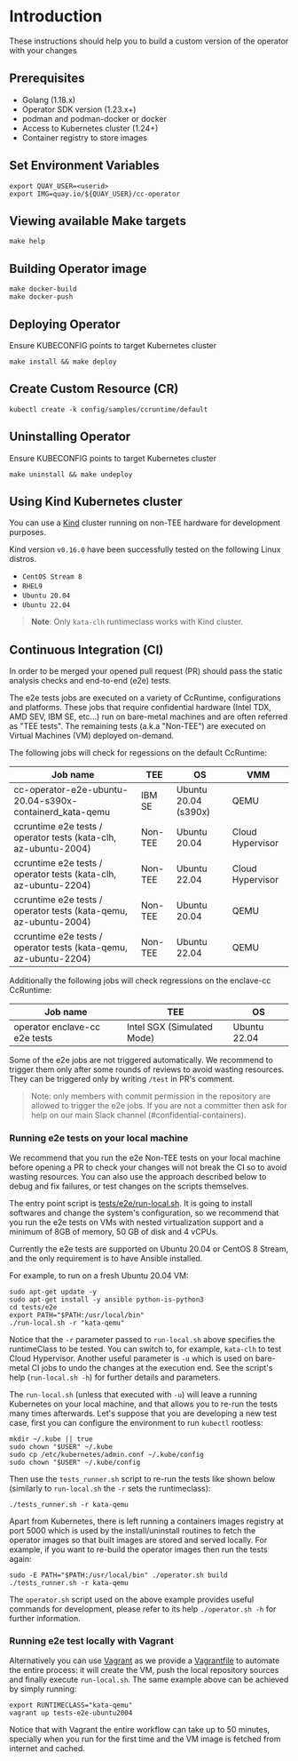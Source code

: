 # Introduction
These instructions should help you to build a custom version of the operator with your
changes

## Prerequisites
- Golang (1.18.x)
- Operator SDK version (1.23.x+)
- podman and podman-docker or docker
- Access to Kubernetes cluster (1.24+)
- Container registry to store images


## Set Environment Variables
```
export QUAY_USER=<userid>
export IMG=quay.io/${QUAY_USER}/cc-operator
```

## Viewing available Make targets
```
make help
```

## Building Operator image
```
make docker-build
make docker-push
```

## Deploying Operator

Ensure KUBECONFIG points to target Kubernetes cluster
```
make install && make deploy
```

## Create Custom Resource (CR)
```
kubectl create -k config/samples/ccruntime/default
```

## Uninstalling Operator

Ensure KUBECONFIG points to target Kubernetes cluster
```
make uninstall && make undeploy
```

## Using Kind Kubernetes cluster

You can use a [Kind](https://kind.sigs.k8s.io/docs/user/quick-start/) cluster running on non-TEE hardware 
for development purposes.

Kind version `v0.16.0` have been successfully tested on the following Linux distros.
- `CentOS Stream 8`
- `RHEL9`
- `Ubuntu 20.04`
- `Ubuntu 22.04`

>**Note**: Only `kata-clh` runtimeclass works with Kind cluster.

## Continuous Integration (CI)

In order to be merged your opened pull request (PR) should pass the static analysis checks and end-to-end (e2e) tests.

The e2e tests jobs are executed on a variety of CcRuntime, configurations and platforms. These jobs that require confidential hardware (Intel TDX, AMD SEV, IBM SE, etc...) run on bare-metal machines and are often referred as "TEE tests". The remaining tests (a.k.a "Non-TEE") are executed on Virtual Machines (VM) deployed on-demand.

The following jobs will check for regessions on the default CcRuntime:

|Job name | TEE | OS | VMM |
|---|---|---|---|
|cc-operator-e2e-ubuntu-20.04-s390x-containerd_kata-qemu | IBM SE | Ubuntu 20.04 (s390x) | QEMU |
|ccruntime e2e tests / operator tests (kata-clh, az-ubuntu-2004) | Non-TEE |  Ubuntu 20.04 | Cloud Hypervisor |
|ccruntime e2e tests / operator tests (kata-clh, az-ubuntu-2204) | Non-TEE |  Ubuntu 22.04 | Cloud Hypervisor |
|ccruntime e2e tests / operator tests (kata-qemu, az-ubuntu-2004) | Non-TEE |  Ubuntu 20.04 | QEMU |
|ccruntime e2e tests / operator tests (kata-qemu, az-ubuntu-2204) | Non-TEE |  Ubuntu 22.04 | QEMU |

Additionally the following jobs will check regressions on the enclave-cc CcRuntime:

| Job name | TEE | OS |
|---|---|---|
|operator enclave-cc e2e tests| Intel SGX (Simulated Mode) | Ubuntu 22.04 |

Some of the e2e jobs are not triggered automatically. We recommend to trigger them only after some rounds of reviews to avoid wasting resources. They can be triggered only by writing `/test` in PR's comment.

>Note: only members with commit permission in the repository are allowed to trigger the e2e jobs. If you are not a committer then ask for help on our main Slack channel (#confidential-containers).

### Running e2e tests on your local machine

We recommend that you run the e2e Non-TEE tests on your local machine before opening a PR to check your changes will not break the CI so to avoid wasting resources. You can also use the approach described below to debug and fix failures, or test changes on the scripts themselves.

The entry point script is [tests/e2e/run-local.sh](../tests/e2e/run-local.sh). It is going to install softwares and change the system's configuration, so we recommend that you run the e2e tests on VMs with nested virtualization support and a minimum of 8GB of memory, 50 GB of disk and 4 vCPUs.

Currently the e2e tests are supported on Ubuntu 20.04 or CentOS 8 Stream, and the only requirement is to have Ansible installed.

For example, to run on a fresh Ubuntu 20.04 VM:

```shell
sudo apt-get update -y
sudo apt-get install -y ansible python-is-python3
cd tests/e2e
export PATH="$PATH:/usr/local/bin"
./run-local.sh -r "kata-qemu"
```

Notice that the `-r` parameter passed to `run-local.sh` above specifies the runtimeClass to be tested. You can switch to, for example, `kata-clh` to test Cloud Hypervisor. Another useful parameter is `-u` which is used on bare-metal CI jobs to undo the changes at the execution end. See the script's help (`run-local.sh -h`) for further details and parameters.

The `run-local.sh` (unless that executed with `-u`) will leave a running Kubernetes on your local machine, and that allows you to re-run the tests many times afterwards. Let's suppose that you are developing a new test case, first you can configure the environment to run `kubectl` rootless:

```shell
mkdir ~/.kube || true
sudo chown "$USER" ~/.kube
sudo cp /etc/kubernetes/admin.conf ~/.kube/config
sudo chown "$USER" ~/.kube/config
```

Then use the `tests_runner.sh` script to re-run the tests like shown below (similarly to `run-local.sh` the `-r` sets the runtimeclass):

```shell
./tests_runner.sh -r kata-qemu
```

Apart from Kubernetes, there is left running a containers images registry at port 5000 which is used by the install/uninstall routines to fetch the operator images so that built images are stored and served locally. For example, if you want to re-build the operator images then run the tests again:

```shell
sudo -E PATH="$PATH:/usr/local/bin" ./operator.sh build
./tests_runner.sh -r kata-qemu
```

The `operator.sh` script used on the above example provides useful commands for development, please refer to its help `./operator.sh -h` for further information.

### Running e2e test locally with Vagrant

Alternatively you can use [Vagrant](https://www.vagrantup.com) as we provide a [Vagrantfile](../tests/e2e/Vagrantfile) to automate the entire process: it will create the VM, push the local repository sources and finally execute `run-local.sh`. The same example above can be achieved by simply running:

```shell
export RUNTIMECLASS="kata-qemu"
vagrant up tests-e2e-ubuntu2004
```

Notice that with Vagrant the entire workflow can take up to 50 minutes, specially when you run for the first time and the VM image is fetched from internet and cached.
